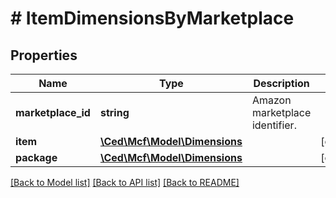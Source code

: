 # # ItemDimensionsByMarketplace

## Properties

Name | Type | Description | Notes
------------ | ------------- | ------------- | -------------
**marketplace_id** | **string** | Amazon marketplace identifier. |
**item** | [**\Ced\Mcf\Model\Dimensions**](Dimensions.md) |  | [optional]
**package** | [**\Ced\Mcf\Model\Dimensions**](Dimensions.md) |  | [optional]

[[Back to Model list]](../../README.md#models) [[Back to API list]](../../README.md#endpoints) [[Back to README]](../../README.md)
